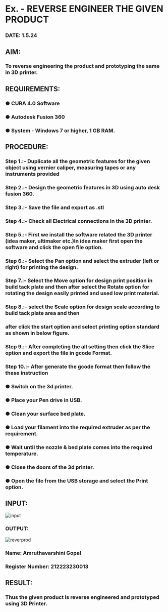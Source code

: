 # Ex.   - REVERSE ENGINEER THE GIVEN PRODUCT

### DATE: 1.5.24 

## AIM: 
### To reverse engineering the product and prototyping the same in 3D printer.

## REQUIREMENTS:
### ●	CURA 4.0 Software
### ●	 Autodesk Fusion 360
### ●	 System - Windows 7 or higher, 1 GB RAM.

## PROCEDURE:
### Step 1.:- Duplicate all the geometric features for the given object using vernier caliper, measuring tapes or any instruments provided
### Step 2.:- Design the geometric features in 3D using auto desk fusion 360.
### Step 3.:- Save the file and export as .stl
### Step 4.:- Check all Electrical connections in the 3D printer.
### Step 5.:- First we install the software related the 3D printer (idea maker, ultimaker etc.)In idea maker first open the software and click the open file option.
### Step 6.:- Select the Pan option and select the extruder (left or right) for printing the design.
### Step 7.:- Select the Move option for design print position in build tack plate and then after select the Rotate option for rotating the design easily printed and used low print material.
### Step 8.:- select the Scale option for design scale according to build tack plate area and then
### after click the start option and select printing option standard as shown in below figure.
### Step 9.:- After completing the all setting then click the Slice option and export the file in gcode Format.
### Step 10.:- After generate the gcode format then follow the these instruction 
  ###   ●	Switch on the 3d printer.
  ###   ●	Place your Pen drive in USB.
  ###   ●	Clean your surface bed plate.
  ###   ●	Load your filament into the required extruder as per the requirement.
  ###   ●	Wait until the nozzle & bed plate comes into the required temperature.
  ###   ●	Close the doors of the 3d printer.
  ###   ●	Open the file from the USB storage and select the Print option.

## INPUT:
![input](https://github.com/amruthavarshini-gopal/Ex.-10---REVERSE-ENGINEER-THE-GIVEN-PRODUCT/assets/145742940/fd8ebf4a-56ef-4517-b775-b623ccd6a7e1)


### OUTPUT:
![reverprod](https://github.com/amruthavarshini-gopal/Ex.-10---REVERSE-ENGINEER-THE-GIVEN-PRODUCT/assets/145742940/8943902c-17ee-41af-8fb2-32a45811cbc0)

### Name: Amruthavarshini Gopal
### Register Number: 212223230013

## RESULT:
###   Thus the given product is reverse engineered and prototyped using 3D Printer.
